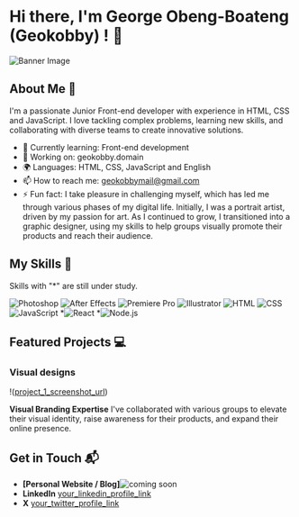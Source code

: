 # Hi there, I'm George Obeng-Boateng (Geokobby) ! 👋

![Banner Image](your_banner_image_url_here)

## About Me 🚀

I'm a passionate Junior Front-end developer with experience in HTML, CSS and JavaScript. I love tackling complex problems, learning new skills, and collaborating with diverse teams to create innovative solutions.

- 🌱 Currently learning: Front-end development 
- 🔭 Working on: geokobby.domain
- 🌍 Languages: HTML, CSS, JavaScript and English
- 📫 How to reach me: geokobbymail@gmail.com
- ⚡ Fun fact: I take pleasure in challenging myself, which has led me through various phases of my digital life. Initially, I was a portrait artist, driven by my passion for art. As I continued to grow, I transitioned into a graphic designer, using my skills to help groups visually promote their products and reach their audience.


## My Skills 🧠
Skills with "*" are still under study.

![Photoshop](https://img.shields.io/badge/Photoshop-darkblue)
![After Effects](https://img.shields.io/badge/After_Effects-darkblue)
![Premiere Pro](https://img.shields.io/badge/Premiere_Pro-darkblue)
![Illustrator](https://img.shields.io/badge/Illustrator-brown)
![HTML](https://img.shields.io/badge/-HTML-E34F26?style=flat-square&logo=html5&logoColor=white)
![CSS](https://img.shields.io/badge/-CSS-1572B6?style=flat-square&logo=css3&logoColor=white)
![JavaScript](https://img.shields.io/badge/-JavaScript-F7DF1E?style=flat-square&logo=javascript&logoColor=black)
*![React](https://img.shields.io/badge/-React-61DAFB?style=flat-square&logo=react&logoColor=black)
*![Node.js](https://img.shields.io/badge/-Node.js-339933?style=flat-square&logo=node.js&logoColor=white)

## Featured Projects 💻

### Visual designs

!([project_1_screenshot_url](https://drive.google.com/drive/folders/1iQdXqzmjlBVpihTcH-0BWKuaqTJDb2t4?usp=sharing))

**Visual Branding Expertise**
I've collaborated with various groups to elevate their visual identity, raise awareness for their products, and expand their online presence.



## Get in Touch 📬

- **[Personal Website / Blog]**![coming soon](https://img.shields.io/badge/Coming_soon-Yellow
)
- **LinkedIn** [your_linkedin_profile_link](https://www.linkedin.com/in/george-obeng-boateng/)
- **X** [your_twitter_profile_link](https://x.com/Geokobby_)


